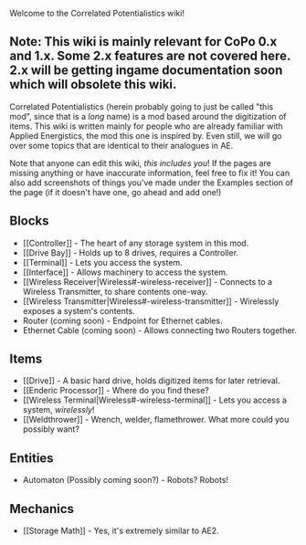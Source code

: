 Welcome to the Correlated Potentialistics wiki!

## Note: This wiki is mainly relevant for CoPo 0.x and 1.x. Some 2.x features are not covered here. 2.x will be getting ingame documentation soon which will obsolete this wiki.

Correlated Potentialistics (herein probably going to just be called "this mod", since that is a *long* name) is a mod based around the digitization of items. This wiki is written mainly for people who are already familiar with Applied Energistics, the mod this one is inspired by. Even still, we will go over some topics that are identical to their analogues in AE.

Note that anyone can edit this wiki, *this includes you*! If the pages are missing anything or have inaccurate information, feel free to fix it! You can also add screenshots of things you've made under the Examples section of the page (if it doesn't have one, go ahead and add one!)

## Blocks

* [[Controller]] - The heart of any storage system in this mod.
* [[Drive Bay]] - Holds up to 8 drives, requires a Controller.
* [[Terminal]] - Lets you access the system.
* [[Interface]] - Allows machinery to access the system.
* [[Wireless Receiver|Wireless#-wireless-receiver]] - Connects to a Wireless Transmitter, to share contents one-way.
* [[Wireless Transmitter|Wireless#-wireless-transmitter]] - Wirelessly exposes a system's contents.
* Router (coming soon) - Endpoint for Ethernet cables.
* Ethernet Cable (coming soon) - Allows connecting two Routers together.

## Items

* [[Drive]] - A basic hard drive, holds digitized items for later retrieval.
* [[Enderic Processor]] - Where do you find these?
* [[Wireless Terminal|Wireless#-wireless-terminal]] - Lets you access a system, *wirelessly*!
* [[Weldthrower]] - Wrench, welder, flamethrower. What more could you possibly want?

## Entities

* Automaton (Possibly coming soon?) - Robots? Robots!

## Mechanics

* [[Storage Math]] - Yes, it's extremely similar to AE2.